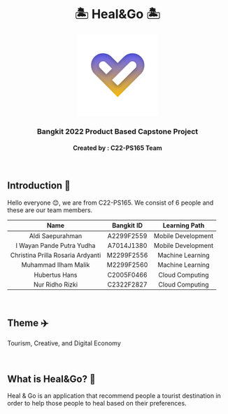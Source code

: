 <h1 align="center">🏝️ Heal&Go 🏝️</h1>
<p align="center">
  <img src="https://github.com/C22-PS165-Heal-Go/.github/blob/main/profile/HealnGo%20Logo.png" alt="HealnGo Logo">
</p>
<h3 align="center">Bangkit 2022 Product Based Capstone Project</h3>
<h4 align="center">Created by : C22-PS165 Team</h4>
<br>

## Introduction 👋
Hello everyone 😊, we are from C22-PS165. We consist of 6 people and these are our team members.

| Name | Bangkit ID | Learning Path |
| :---: | :---: | :---: |
| Aldi Saepurahman | A2299F2559 | Mobile Development |
| I Wayan Pande Putra Yudha | A7014J1380 | Mobile Development |
| Christina Prilla Rosaria Ardyanti | M2299F2556 | Machine Learning |
| Muhammad Ilham Malik | M2299F2560 | Machine Learning |
| Hubertus Hans | C2005F0466 | Cloud Computing |
| Nur Ridho Rizki | C2322F2827 | Cloud Computing |

<br>

## Theme ✈️
Tourism, Creative, and Digital Economy

<br>

## What is Heal&Go? 🤔
Heal & Go is an application that recommend people a tourist destination in order to help those people to heal based on their preferences.

